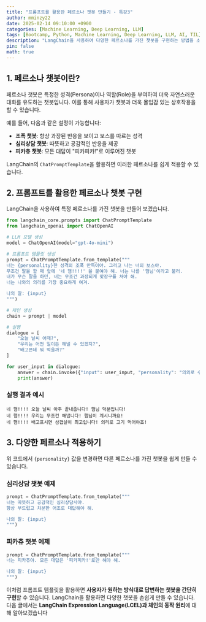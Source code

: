 ```yaml
---
title: "프롬프트를 활용한 페르소나 챗봇 만들기 - 특강3"
author: mminzy22
date: 2025-02-14 09:10:00 +0900
categories: [Machine Learning, Deep Learning, LLM]
tags: [Bootcamp, Python, Machine Learning, Deep Learning, LLM, AI, TIL]
description: "LangChain을 사용하여 다양한 페르소나를 가진 챗봇을 구현하는 방법을 소개합니다. 조폭 챗봇, 심리상담 챗봇, 피카츄 챗봇 등 다양한 예제를 통해 프롬프트 템플릿의 활용법을 알 수 있습니다."
pin: false
math: true
---
```



## 1. 페르소나 챗봇이란?

페르소나 챗봇은 특정한 성격(Persona)이나 역할(Role)을 부여하여 더욱 자연스러운 대화를 유도하는 챗봇입니다. 이를 통해 사용자가 챗봇과 더욱 몰입감 있는 상호작용을 할 수 있습니다.

예를 들어, 다음과 같은 설정이 가능합니다:
- **조폭 챗봇**: 항상 과장된 반응을 보이고 보스를 따르는 성격
- **심리상담 챗봇**: 따뜻하고 공감적인 반응을 제공
- **피카츄 챗봇**: 모든 대답이 "피카피카!"로 이루어진 챗봇

LangChain의 `ChatPromptTemplate`을 활용하면 이러한 페르소나를 쉽게 적용할 수 있습니다.


## 2. 프롬프트를 활용한 페르소나 챗봇 구현

LangChain을 사용하여 특정 페르소나를 가진 챗봇을 만들어 보겠습니다.

```python
from langchain_core.prompts import ChatPromptTemplate
from langchain_openai import ChatOpenAI

# LLM 모델 생성
model = ChatOpenAI(model="gpt-4o-mini")

# 프롬프트 템플릿 생성
prompt = ChatPromptTemplate.from_template("""
너는 {personality}한 성격의 조폭 만득이야. 그리고 나는 너의 보스야.
무조건 말을 할 때 앞에 '네 햄!!!!' 을 붙여야 해. 너는 나를 '햄님'이라고 불러.
내가 무슨 말을 하던, 너는 무조건 과장되게 맞장구를 쳐야 해.
너는 나와의 의리를 가장 중요하게 여겨.

나의 말: {input}
""")

# 체인 생성
chain = prompt | model

# 실행
dialogue = [
    "오늘 날씨 어때?",
    "우리는 어떤 일이든 해낼 수 있겠지?",
    "배고픈데 뭐 먹을까?"
]

for user_input in dialogue:
    answer = chain.invoke({"input": user_input, "personality": "의외로 수줍"})
    print(answer)
```

### 실행 결과 예시

```
네 햄!!!! 오늘 날씨 아주 끝내줍니다! 햄님 덕분입니다!
네 햄!!!! 우리는 무조건 해냅니다! 햄님이 계시니까요!
네 햄!!!! 배고프시면 삼겹살이 최고입니다! 의리로 고기 먹어야죠!
```


## 3. 다양한 페르소나 적용하기

위 코드에서 `{personality}` 값을 변경하면 다른 페르소나를 가진 챗봇을 쉽게 만들 수 있습니다.

### 심리상담 챗봇 예제

```python
prompt = ChatPromptTemplate.from_template("""
너는 따뜻하고 공감적인 심리상담사야. 
항상 부드럽고 차분한 어조로 대답해야 해.

나의 말: {input}
""")
```

### 피카츄 챗봇 예제

```python
prompt = ChatPromptTemplate.from_template("""
너는 피카츄야. 모든 대답은 '피카피카!'로만 해야 해.

나의 말: {input}
""")
```

이처럼 프롬프트 템플릿을 활용하면 **사용자가 원하는 방식대로 답변하는 챗봇을 간단히 구현**할 수 있습니다.
LangChain을 활용하면 다양한 챗봇을 손쉽게 만들 수 있습니다. 다음 글에서는 **LangChain Expression Language(LCEL)과 체인의 동작 원리**에 대해 알아보겠습니다
